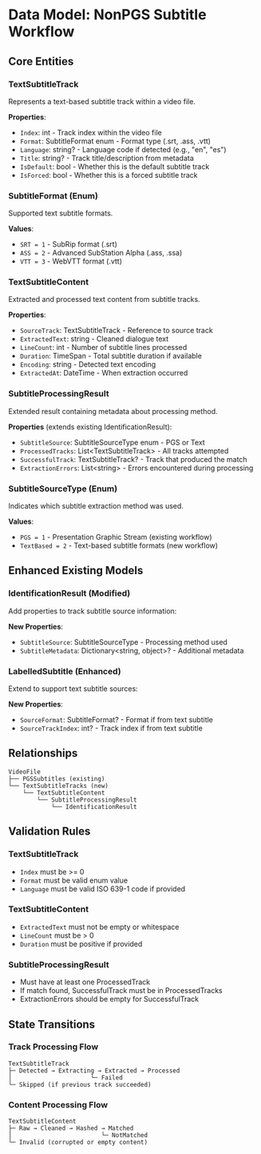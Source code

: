 # Data Model: NonPGS Subtitle Workflow








## Core Entities








### TextSubtitleTrack








Represents a text-based subtitle track within a video file.

**Properties**:

- `Index`: int - Track index within the video file
- `Format`: SubtitleFormat enum - Format type (.srt, .ass, .vtt)
- `Language`: string? - Language code if detected (e.g., "en", "es")
- `Title`: string? - Track title/description from metadata
- `IsDefault`: bool - Whether this is the default subtitle track
- `IsForced`: bool - Whether this is a forced subtitle track

### SubtitleFormat (Enum)








Supported text subtitle formats.

**Values**:

- `SRT = 1` - SubRip format (.srt)
- `ASS = 2` - Advanced SubStation Alpha (.ass, .ssa)
- `VTT = 3` - WebVTT format (.vtt)

### TextSubtitleContent








Extracted and processed text content from subtitle tracks.

**Properties**:

- `SourceTrack`: TextSubtitleTrack - Reference to source track
- `ExtractedText`: string - Cleaned dialogue text
- `LineCount`: int - Number of subtitle lines processed
- `Duration`: TimeSpan - Total subtitle duration if available
- `Encoding`: string - Detected text encoding
- `ExtractedAt`: DateTime - When extraction occurred

### SubtitleProcessingResult








Extended result containing metadata about processing method.

**Properties** (extends existing IdentificationResult):

- `SubtitleSource`: SubtitleSourceType enum - PGS or Text
- `ProcessedTracks`: List&lt;TextSubtitleTrack&gt; - All tracks attempted
- `SuccessfulTrack`: TextSubtitleTrack? - Track that produced the match
- `ExtractionErrors`: List&lt;string&gt; - Errors encountered during processing

### SubtitleSourceType (Enum)








Indicates which subtitle extraction method was used.

**Values**:

- `PGS = 1` - Presentation Graphic Stream (existing workflow)
- `TextBased = 2` - Text-based subtitle formats (new workflow)

## Enhanced Existing Models








### IdentificationResult (Modified)








Add properties to track subtitle source information:

**New Properties**:

- `SubtitleSource`: SubtitleSourceType - Processing method used
- `SubtitleMetadata`: Dictionary&lt;string, object&gt;? - Additional metadata

### LabelledSubtitle (Enhanced)








Extend to support text subtitle sources:

**New Properties**:

- `SourceFormat`: SubtitleFormat? - Format if from text subtitle
- `SourceTrackIndex`: int? - Track index if from text subtitle

## Relationships








```
VideoFile
├── PGSSubtitles (existing)
└── TextSubtitleTracks (new)
    └── TextSubtitleContent
        └── SubtitleProcessingResult
            └── IdentificationResult
```








## Validation Rules








### TextSubtitleTrack








- `Index` must be >= 0
- `Format` must be valid enum value
- `Language` must be valid ISO 639-1 code if provided

### TextSubtitleContent








- `ExtractedText` must not be empty or whitespace
- `LineCount` must be > 0
- `Duration` must be positive if provided

### SubtitleProcessingResult








- Must have at least one ProcessedTrack
- If match found, SuccessfulTrack must be in ProcessedTracks
- ExtractionErrors should be empty for SuccessfulTrack

## State Transitions








### Track Processing Flow








```
TextSubtitleTrack
├─ Detected → Extracting → Extracted → Processed
│                      └─ Failed
└─ Skipped (if previous track succeeded)
```








### Content Processing Flow








```
TextSubtitleContent
├─ Raw → Cleaned → Hashed → Matched
│                         └─ NotMatched
└─ Invalid (corrupted or empty content)
```








